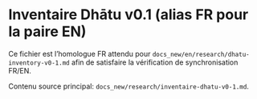 # Inventaire Dhātu v0.1 (alias FR pour la paire EN)

Ce fichier est l’homologue FR attendu pour `docs_new/en/research/dhatu-inventory-v0-1.md` afin de satisfaire la vérification de synchronisation FR/EN.

Contenu source principal: `docs_new/research/inventaire-dhatu-v0-1.md`.

